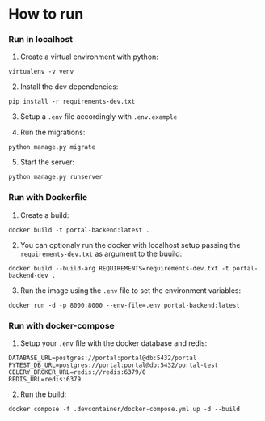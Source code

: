 # How to run

### Run in localhost

1. Create a virtual environment with python:

```console
virtualenv -v venv
```

2. Install the dev dependencies:

```console
pip install -r requirements-dev.txt
```

3. Setup a `.env` file accordingly with `.env.example`

4. Run the migrations:

```console
python manage.py migrate
```

5. Start the server:

```console
python manage.py runserver
```

### Run with Dockerfile

1. Create a build:

```console
docker build -t portal-backend:latest .
```

2. You can optionaly run the docker with localhost setup passing the `requirements-dev.txt` as argument to the buuild:

```console
docker build --build-arg REQUIREMENTS=requirements-dev.txt -t portal-backend-dev .
```

3. Run the image using the `.env` file to set the environment variables:

```console
docker run -d -p 8000:8000 --env-file=.env portal-backend:latest
```

### Run with docker-compose

1. Setup your `.env` file with the docker database and redis:

```
DATABASE_URL=postgres://portal:portal@db:5432/portal
PYTEST_DB_URL=postgres://portal:portal@db:5432/portal-test
CELERY_BROKER_URL=redis://redis:6379/0
REDIS_URL=redis:6379
```

2. Run the build:

```console
docker compose -f .devcontainer/docker-compose.yml up -d --build
```
